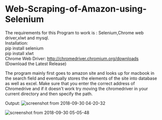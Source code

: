 # Web-Scraping-of-Amazon-using-Selenium

The requirements for this Program to work is  : Selenium,Chrome web driver,xlwt and mysql.</br>
Installation:</br>
pip install selenium</br>
pip install xlwt</br>
Chrome Web Driver: http://chromedriver.chromium.org/downloads (Download the Latest Release)</br>

The program mainly first goes to amazon site and looks up for macbook in the search field and eventually stores the elements of the site into database as well as excel. Make sure that you enter the correct address of Chromedrive and if it doesn't work try moving the chromedriver in your current directory and then specify the path.

Output:
![screenshot from 2018-09-30 04-20-32](https://user-images.githubusercontent.com/26517949/46251443-671af000-c470-11e8-9217-97f5091378a0.png)

![screenshot from 2018-09-30 05-05-48](https://user-images.githubusercontent.com/26517949/46251445-7601a280-c470-11e8-8510-365e1e33bfc8.png)
